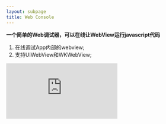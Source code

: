 ```yaml
---
layout: subpage
title: Web Console
---
```


**一个简单的Web调试器，可以在线让WebView运行javascript代码**

1. 在线调试App内部的webview;
2. 支持UIWebView和WKWebView;


<div class="cndemovideo">
  <iframe src="http://player.youku.com/embed/XMzQzNzEwODcwNA==" frameborder="0"></iframe>
</div>
